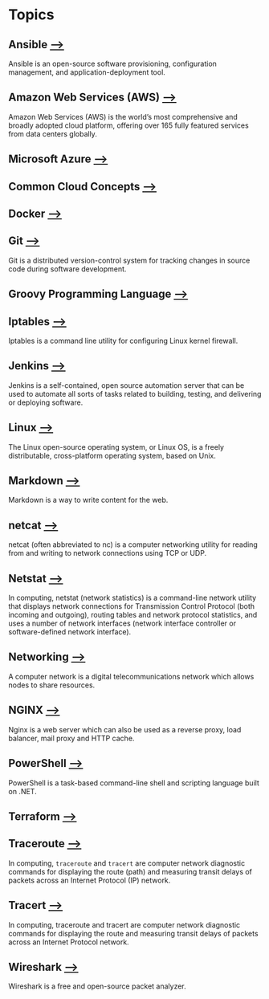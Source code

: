 # Topics
## Ansible [&xrarr;](./ansible)
Ansible is an open-source software provisioning, configuration management, and application-deployment tool.
## Amazon Web Services (AWS) [&xrarr;](./aws)
Amazon Web Services (AWS) is the world’s most comprehensive and broadly adopted cloud platform, offering over 165 fully featured services from data centers globally.
## Microsoft Azure [&xrarr;](./azure)

## Common Cloud Concepts [&xrarr;](./cloud)

## Docker [&xrarr;](./docker)

## Git [&xrarr;](./git)
Git is a distributed version-control system for tracking changes in source code during software development.
## Groovy Programming Language  [&xrarr;](./groovy)

## Iptables [&xrarr;](./iptables)
Iptables is a command line utility for configuring Linux kernel firewall.
## Jenkins [&xrarr;](./jenkins)
Jenkins is a self-contained, open source automation server that can be used to automate all sorts of tasks related to building, testing, and delivering or deploying software.
## Linux [&xrarr;](./linux)
The Linux open-source operating system, or Linux OS, is a freely distributable, cross-platform operating system, based on Unix.
## Markdown [&xrarr;](./markdown)
Markdown is a way to write content for the web.
## netcat [&xrarr;](./netcat)
netcat (often abbreviated to nc) is a computer networking utility for reading from and writing to network connections using TCP or UDP.
## Netstat [&xrarr;](./netstat)
In computing, netstat (network statistics) is a command-line network utility that displays network connections for Transmission Control Protocol (both incoming and outgoing), routing tables and network protocol statistics, and uses a number of network interfaces (network interface controller or software-defined network interface).
## Networking [&xrarr;](./networking)
A computer network is a digital telecommunications network which allows nodes to share resources.
## NGINX [&xrarr;](./nginx)
Nginx is a web server which can also be used as a reverse proxy, load balancer, mail proxy and HTTP cache.
## PowerShell [&xrarr;](./powershell)
PowerShell is a task-based command-line shell and scripting language built on .NET.
## Terraform [&xrarr;](./terraform)

## Traceroute [&xrarr;](./traceroute)
In computing, `traceroute` and `tracert` are computer network diagnostic commands for displaying the route (path) and measuring transit delays of packets across an Internet Protocol (IP) network.
## Tracert [&xrarr;](./tracert)
In computing, traceroute and tracert are computer network diagnostic commands for displaying the route and measuring transit delays of packets across an Internet Protocol network.
## Wireshark [&xrarr;](./wireshark)
Wireshark is a free and open-source packet analyzer.